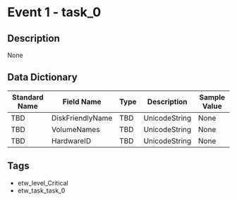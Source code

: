 # Event 1 - task_0

## Description
None

## Data Dictionary
|Standard Name|Field Name|Type|Description|Sample Value|
|---|---|---|---|---|
|TBD|DiskFriendlyName|TBD|UnicodeString|None|None|
|TBD|VolumeNames|TBD|UnicodeString|None|None|
|TBD|HardwareID|TBD|UnicodeString|None|None|

## Tags
* etw_level_Critical
* etw_task_task_0